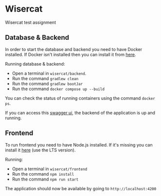 # Wisercat
Wisercat test assignment

## Database & Backend

In order to start the database and backend you need to have Docker installed. If Docker isn't installed then you can install it from [here](https://www.docker.com/products/docker-desktop/).

Running database & backend:
* Open a terminal in `wisercat/backend`.
* Run the command `gradlew clean`
* Run the command `gradlew bootJar`
* Run the command `docker compose up --build`

You can check the status of running containers using the command ```docker ps```.

If you can access this [swagger ui](http://localhost:8081/swagger-ui.html), the backend of the application is up and running.

## Frontend

To run frontend you need to have Node.js installed. If it's missing you can install it [here](https://nodejs.org/en/download) (use the LTS version).

Running:
- Open a terminal in ``wisercat/frontend``
- Run the command ``npm install``
- Run the command ``npm run start``

The application should now be available by going to `http://localhost:4200`
